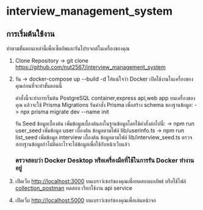 # interview_management_system

## การเริ่มต้นใช้งาน

ทำตามขั้นตอนเหล่านี้เพื่อเซ็ตอัพและรันโปรเจกต์ในเครื่องของคุณ

1. Clone Repository
   -> git clone https://github.com/nut2567/interview_management_system

2. รัน -> docker-compose up --build -d
   ให้แน่ใจว่า Docker เปิดใช้งานในเครื่องของคุณก่อนที่จะทำขั้นตอนนี้

   คำสั่งนี้จะทำการเริ่มต้น PostgreSQL container,express api,web app บนเครื่องของคุณ
   แล้วจะใช้ Prisma Migrations
   รันคำสั่ง Prisma เพื่อสร้าง schema ของฐานข้อมูล:
   -> npx prisma migrate dev --name init

   รัน Seed ข้อมูลเบื้องต้น
   เพิ่มข้อมูลเบื้องต้นลงในฐานข้อมูลโดยใช้คำสั่งต่อไปนี้:
   -> npm run user_seed
   เพิ่มข้อมูล user เบื้องต้น ข้อมูลตามไฟล์ lib/userinfo.ts
   -> npm run list_seed
   เพิ่มข้อมูล interview เบื้องต้น ข้อมูลตามไฟล์ lib/interview_seed.ts
   ตรวจสอบฐานข้อมูลถ้าไม่ติดอะไรจะได้ข้อมูลเพื่อใช้กับหน้าเว็บแล้ว

   ### ตรวจสอบว่า Docker Desktop หรือเครื่องมือที่ใช้ในการรัน Docker ทำงานอยู่

3. เปิดเว็บ [http://localhost:3000](http://localhost:3000) บนเบราว์เซอร์ของคุณเพื่อทดสอบผลลัพธ์
   หรือใช้ไฟล์ [collection_postman](thunder-collection_postman_interview_management_system.json) ทดสอบ เรียกใช้งาน api service

4. เปิดเว็บ [http://localhost:5000](http://localhost:5000) บนเบราว์เซอร์ของคุณเพื่อเล่นหน้าจอ
